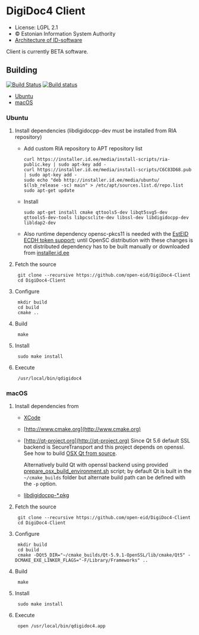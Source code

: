 # DigiDoc4 Client

 * License: LGPL 2.1
 * &copy; Estonian Information System Authority
 * [Architecture of ID-software](http://open-eid.github.io)

Client is currently BETA software.

## Building
[![Build Status](https://travis-ci.org/open-eid/DigiDoc4-Client.svg?branch=master)](https://travis-ci.org/open-eid/DigiDoc4-Client)
[![Build status](https://ci.appveyor.com/api/projects/status/github/open-eid/DigiDoc4-Client?branch=master&svg=true)](https://ci.appveyor.com/project/uudisaru/digidoc4-client/branch/master)
* [Ubuntu](#ubuntu)
* [macOS](#macos)

### Ubuntu

1. Install dependencies (libdigidocpp-dev must be installed from RIA repository)
   * Add custom RIA repository to APT repository list

         curl https://installer.id.ee/media/install-scripts/ria-public.key | sudo apt-key add -
         curl https://installer.id.ee/media/install-scripts/C6C83D68.pub | sudo apt-key add -
         sudo echo "deb http://installer.id.ee/media/ubuntu/ $(lsb_release -sc) main" > /etc/apt/sources.list.d/repo.list
         sudo apt-get update

   * Install

         sudo apt-get install cmake qttools5-dev libqt5svg5-dev qttools5-dev-tools libpcsclite-dev libssl-dev libdigidocpp-dev libldap2-dev

   * Also runtime dependency opensc-pkcs11 is needed with the [EstEID ECDH token support](https://github.com/OpenSC/OpenSC/commit/2846295e1f12790bd9d8b01531affbf6feccf22c); until OpenSC distribution with these changes is not distributed dependency has to be built manually or downloaded from [installer.id.ee](https://installer.id.ee/media/ubuntu/pool/main/o/opensc/)

2. Fetch the source

        git clone --recursive https://github.com/open-eid/DigiDoc4-Client
        cd DigiDoc4-Client

3. Configure

        mkdir build
        cd build
        cmake ..

4. Build

        make

5. Install

        sudo make install

6. Execute

        /usr/local/bin/qdigidoc4

### macOS

1. Install dependencies from
   * [XCode](https://itunes.apple.com/en/app/xcode/id497799835?mt=12)
   * [http://www.cmake.org](http://www.cmake.org)
   * [http://qt-project.org](http://qt-project.org)
       Since Qt 5.6 default SSL backend is SecureTransport and this project depends on openssl.
       See how to build [OSX Qt from source](#building-osx-qt-from-source).
       
       Alternatively build Qt with openssl backend using provided [prepare_osx_build_environment.sh](prepare_osx_build_environment.sh) script; by default Qt is built in the `~/cmake_builds` folder but alternate build path can be defined with the `-p` option.
   * [libdigidocpp-*.pkg](https://github.com/open-eid/libdigidocpp/releases)

2. Fetch the source

        git clone --recursive https://github.com/open-eid/DigiDoc4-Client
        cd DigiDoc4-Client

3. Configure

        mkdir build
        cd build
        cmake -DQt5_DIR="~/cmake_builds/Qt-5.9.1-OpenSSL/lib/cmake/Qt5" -DCMAKE_EXE_LINKER_FLAGS="-F/Library/Frameworks" ..

4. Build

        make

5. Install

        sudo make install

6. Execute

        open /usr/local/bin/qdigidoc4.app

